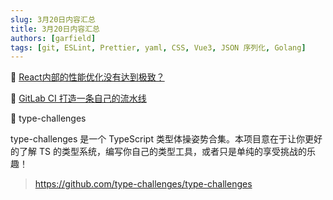 ```yaml
---
slug: 3月20日内容汇总
title: 3月20日内容汇总
authors: [garfield]
tags: [git, ESLint, Prettier, yaml, CSS, Vue3, JSON 序列化, Golang]
---
```


📒 [React内部的性能优化没有达到极致？](https://juejin.cn/post/7073692220313829407)

📒 [GitLab CI 打造一条自己的流水线](https://juejin.cn/post/7074780794459258917)

📒 type-challenges

type-challenges 是一个 TypeScript 类型体操姿势合集。本项目意在于让你更好的了解 TS 的类型系统，编写你自己的类型工具，或者只是单纯的享受挑战的乐趣！

> https://github.com/type-challenges/type-challenges
